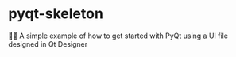 # pyqt-skeleton
:snake::skull: A simple example of how to get started with PyQt using a UI file designed in Qt Designer
